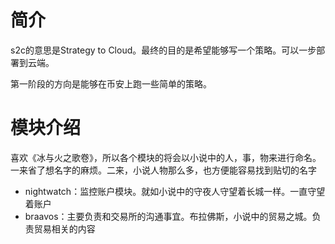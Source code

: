 # 简介

s2c的意思是Strategy to Cloud。最终的目的是希望能够写一个策略。可以一步部署到云端。

第一阶段的方向是能够在币安上跑一些简单的策略。

# 模块介绍

喜欢《冰与火之歌卷》，所以各个模块的将会以小说中的人，事，物来进行命名。一来省了想名字的麻烦。二来，小说人物那么多，也方便能容易找到贴切的名字

- nightwatch：监控账户模块。就如小说中的守夜人守望着长城一样。一直守望着账户
- braavos：主要负责和交易所的沟通事宜。布拉佛斯，小说中的贸易之城。负责贸易相关的内容
